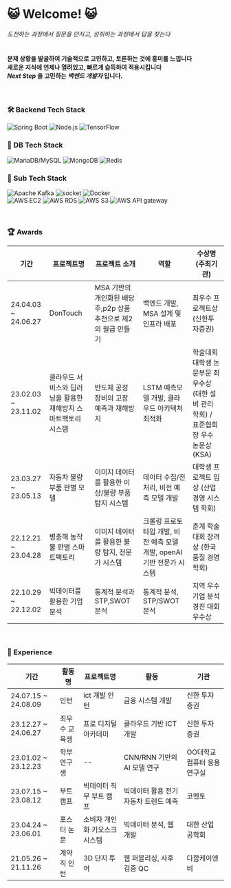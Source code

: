 # 😺 Welcome! 😺                    
                              
_도전하는 과정에서 질문을 던지고, 성취하는 과정에서 답을 찾는다_     
<br>

#### 문제 상황을 발굴하여 기술적으로 고민하고, 토론하는 것에 흥미를 느낍니다<br> 새로운 지식에 언제나 열려있고, 빠르게 습득하여 적용시킵니다<br>_Next Step_ 을 고민하는 _백엔드 개발자_ 입니다.
<br>


### 🛠 Backend Tech Stack

![Spring Boot](https://img.shields.io/badge/Java/SpringBoot-6DB33F?style=flat&logo=SpringBoot&logoColor=white)
![Node.js](https://img.shields.io/badge/Node.js/Express-339933?style=flat&logo=Node.js&logoColor=white)
![TensorFlow](https://img.shields.io/badge/Python/TensorFlow-FF6F00?style=flat&logo=TensorFlow&logoColor=white)

### 🔧 DB Tech Stack

![MariaDB/MySQL](https://img.shields.io/badge/MariaDB-003545?style=flat&logo=MariaDB&logoColor=white)
![MongoDB](https://img.shields.io/badge/MongoDB-47A248?style=flat&logo=MongoDB&logoColor=white)
![Redis](https://img.shields.io/badge/Redis-FF4438?style=flat&logo=Redis&logoColor=white)


### 🔨 Sub Tech Stack

![Apache Kafka](https://img.shields.io/badge/Kafka-231F20?style=flat-square&logo=ApacheKafka&logoColor=white)
![socket](https://img.shields.io/badge/WebSocket/Socket.io-010101?style=flat&logo=socket.io&logoColor=white)
![Docker](https://img.shields.io/badge/Docker-2496ED?style=flat-square&logo=Docker&logoColor=white)
<br>
![AWS EC2](https://img.shields.io/badge/EC2-F24E1E?style=flat-square&logo=AmazonEC2&logoColor=white)
![AWS RDS](https://img.shields.io/badge/RDS-527FFF?style=flat-square&logo=AmazonRDS&logoColor=white)
![AWS S3](https://img.shields.io/badge/S3Bucket-569A31?style=flat-square&logo=AmazonS3&logoColor=white)
![AWS API gateway](https://img.shields.io/badge/APIGateway-FF4F8B?style=flat-square&logo=AmazonAPIGateway&logoColor=white)

<br>

### 🏆 Awards

| 기간                | 프로젝트명 | 프로젝트 소개     | 역할        | 수상명 (주최기관)                              |
| ------------------- | ---------- | ----------------- | ------------------------------------------------------------------------- | -------------------------------------------------- |
| 24.04.03 ~ 24.06.27 | DonTouch | MSA 기반의 개인화된 배당주,p2p 상품 추천으로 제2의 월급 만들기 | 백엔드 개발, MSA 설계 및 인프라 배포 | 최우수 프로젝트상 (신한투자증권) |
| 23.02.03 ~ 23.11.02 | 클라우드 서비스와 딥러닝을 활용한 재해방지 스마트팩토리 시스템 | 반도체 공정 장비의 고장 예측과 재해방지 | LSTM 예측모델 개발, 클라우드 아키텍처 최적화 | 학술대회 대학생 논문부문 최우수상 (대한 설비 관리 학회) / 표준협회장 우수 논문상 (KSA) |
| 23.03.27 ~ 23.05.13 | 자동차 불량 부품 판별 모델 | 이미지 데이터를 활용한 이상/불량 부품 탐지 시스템 | 데이터 수집/전처리, 비전 예측 모델 개발 | 대학생 프로젝트 입상 (산업경영 시스템 학회) |
| 22.12.21 ~ 23.04.28 | 병충해 농작물 판별 스마트팩토리 | 이미지 데이터를 활용한 불량 탐지, 전문가 시스템 | 크롤링 프로토타입 개발, 비전 예측 모델 개발, openAI 기반 전문가 시스템 | 춘계 학술대회 장려상 (한국 품질 경영학회) |
| 22.10.29 ~ 22.12.02 | 빅데이터를 활용한 기업분석 | 통계적 분석과 STP,SWOT 분석 | 통계적 분석, STP/SWOT 분석 | 지역 우수 기업 분석경진 대회 우수상 |

<br>

### 🏃 Experience

| 기간                | 활동명 | 프로젝트명     | 활동        | 기관                              |
| ------------------- | ---------- | ----------------- | ------------------------------------------------------------------------- | -------------------------------------------------- |
| 24.07.15 ~ 24.08.09 | 인턴 | ict 개발 인턴 | 금융 시스템 개발 | 신한 투자 증권 |
| 23.12.27 ~ 24.06.27 | 최우수 교육생 | 프로 디지털 아카데미 | 클라우드 기반 ICT 개발 | 신한 투자 증권 |
| 23.01.02 ~ 23.12.23 | 학부연구생 | -- | CNN/RNN 기반의 AI 모델 연구 | OO대학교 컴퓨터 응용 연구실 |
| 23.07.15 ~ 23.08.12 | 부트 캠프 | 빅데이터 직무 부트 캠프 | 빅데이터 활용 전기자동차 트렌드 예측 | 코멘토 |
| 23.04.24 ~ 23.06.01 | 포스터 논문 | 소비자 개인화 키오스크 시스템 | 빅데이터 분석, 웹 개발 | 대한 산업 공학회 |
| 21.05.26 ~ 21.11.26 | 계약직 인턴 | 3D 단지 투어 | 웹 퍼블리싱, 사후검증 QC | 다함케이엔비 |
